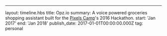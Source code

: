 ---
layout: timeline.hbs
title: Opz.io
summary: A voice powered groceries shopping assistant built for the <a
  href="https://pixels.camp/" target="_blank">Pixels Camp</a>'s 2016 Hackathon.
start: 'Jan 2017'
end: 'Jan 2018'
publish_date: 2017-01-01T00:00:00.000Z
tag: personal
